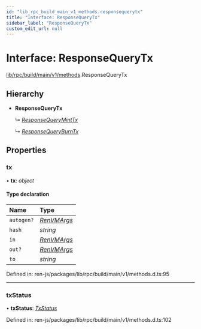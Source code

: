 ```yaml
---
id: "lib_rpc_build_main_v1_methods.responsequerytx"
title: "Interface: ResponseQueryTx"
sidebar_label: "ResponseQueryTx"
custom_edit_url: null
---
```


# Interface: ResponseQueryTx

[lib/rpc/build/main/v1/methods](../modules/lib_rpc_build_main_v1_methods.md).ResponseQueryTx

## Hierarchy

- **ResponseQueryTx**

  ↳ [*ResponseQueryMintTx*](lib_rpc_build_main_v1_methods.responsequeryminttx.md)

  ↳ [*ResponseQueryBurnTx*](lib_rpc_build_main_v1_methods.responsequeryburntx.md)

## Properties

### tx

• **tx**: *object*

#### Type declaration

| Name | Type |
| :------ | :------ |
| `autogen?` | [*RenVMArgs*](../modules/lib_rpc_build_main_v1_value.md#renvmargs) |
| `hash` | *string* |
| `in` | [*RenVMArgs*](../modules/lib_rpc_build_main_v1_value.md#renvmargs) |
| `out?` | [*RenVMArgs*](../modules/lib_rpc_build_main_v1_value.md#renvmargs) |
| `to` | *string* |

Defined in: ren-js/packages/lib/rpc/build/main/v1/methods.d.ts:95

___

### txStatus

• **txStatus**: [*TxStatus*](../enums/lib_interfaces_build_main_types.txstatus.md)

Defined in: ren-js/packages/lib/rpc/build/main/v1/methods.d.ts:102
